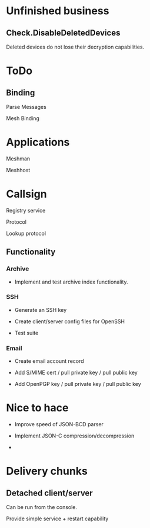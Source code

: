 ﻿# Unfinished business

## Check.DisableDeletedDevices

Deleted devices do not lose their decryption capabilities.

# ToDo

## Binding

Parse Messages

Mesh Binding


# Applications

Meshman

Meshhost


# Callsign

Registry service

Protocol

Lookup protocol


## Functionality 

### Archive

* Implement and test archive index functionality.


### SSH 

* Generate an SSH key

* Create client/server config files for OpenSSH

* Test suite

### Email

* Create email account record

* Add S/MIME cert / pull private key / pull public key

* Add OpenPGP key / pull private key / pull public key

# Nice to hace

* Improve speed of JSON-BCD parser

* Implement JSON-C compression/decompression

* 



# Delivery chunks

## Detached client/server

Can be run from the console.

Provide simple service + restart capability





